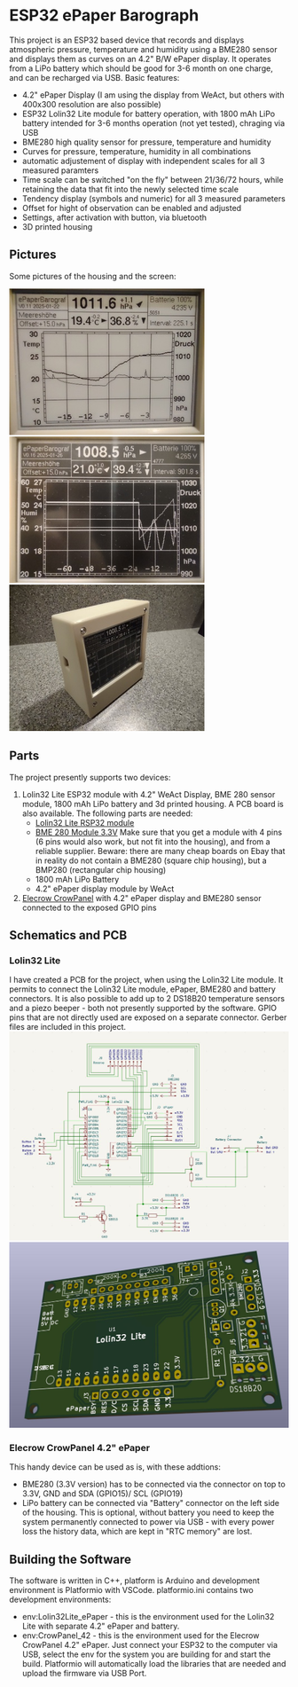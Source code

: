 # ESP32 ePaper Barograph
This project is an ESP32 based device that records and displays atmospheric pressure, temperature and humidity using a BME280 sensor and displays them as curves on an 4.2" B/W ePaper display. It operates from a LiPo battery which should be good for 3-6 month on one charge, and can be recharged via USB.
Basic features:
- 4.2" ePaper Display (I am using the display from WeAct, but others with 400x300 resolution are also possible)
- ESP32 Lolin32 Lite module for battery operation, with 1800 mAh LiPo battery intended for 3-6 months operation (not yet tested), chraging via USB
- BME280 high quality sensor for pressure, temperature and humidity
- Curves for pressure, temperature, humidity in all combinations
- automatic adjustement of display with independent scales for all 3 measured paramters 
- Time scale can be switched "on the fly" between 21/36/72 hours, while retaining the data that fit into the newly selected time scale
- Tendency display (symbols and numeric) for all 3 measured parameters
- Offset for hight of observation can be enabled and adjusted
- Settings, after activation with button, via bluetooth
- 3D printed housing

## Pictures
Some pictures of the housing and the screen:

![Display](https://github.com/88markus88/ESP32_ePaper_Barograph/blob/main/Pictures/Standard%20PT.jpg)
![Inverted display](https://github.com/88markus88/ESP32_ePaper_Barograph/blob/main/Pictures/Inverted%20PTH.jpg)
![Housing](https://github.com/88markus88/ESP32_ePaper_Barograph/blob/main/Pictures/Hoursing.jpg)

## Parts
The project presently supports two devices:
1. Lolin32 Lite ESP32 module with 4.2" WeAct Display, BME 280 sensor module, 1800 mAh LiPo battery and 3d printed housing. A PCB board is also available.
   The following parts are needed:
   - [Lolin32 Lite RSP32 module](https://www.amazon.de/AZDelivery-LOLIN32-Bluetooth-kompatibel-Arduino/dp/B086V8X2RM/ref=sr_1_1_pp?__mk_de_DE=%C3%85M%C3%85%C5%BD%C3%95%C3%91&crid=2Y27I7AEYM9WX&dib=eyJ2IjoiMSJ9.oNJbRfCZ-fu_vozIfxLCtf3HXLp9I-uPyWlu2nvjfPpeDhkVGGNlZxv5Sz1wx8w9KMfxJls-1ZDVz42O4GHf5jZGgGVwZPdvzvrQdXk0kT_A6RewTc9YMkqjQ3iQTPgM0uivrl79juA1taJghOAjpS3Fwa6kLbrBI_IJpl4o2-8MCH1yzFgi4ckKFVAqtziA.9GUBbFdNLPXHgTDpc1SDFziCLFOkvI_fY1c62FEOx04&dib_tag=se&keywords=Lolin32%2BLite&qid=1738659974&sprefix=lolin32%2Blite%2Caps%2C199&sr=8-1&th=1)
   - [BME 280 Module 3.3V](https://www.amazon.de/s?k=bme280&ref=404_search) Make sure that you get a module with 4 pins (6 pins would also work, but not fit into the housing), and from a reliable supplier. Beware: there are many cheap boards on Ebay that in reality do not contain a BME280 (square chip housing), but a BMP280 (rectangular chip housing)
   - 1800 mAh LiPo Battery 
   - 4.2" ePaper display module by WeAct 
3. [Elecrow CrowPanel](https://www.elecrow.com/wiki/CrowPanel_ESP32_E-paper_4.2-inch_HMI_Display.html?srsltid=AfmBOopLg2lyLTtVUnrafO5OQ8krdLfANDyudeDwoHQay9rsuxcy4Twv) with 4.2" ePaper display and BME280 sensor connected to the exposed GPIO pins

## Schematics and PCB
### Lolin32 Lite
I have created a PCB for the project, when using the Lolin32 Lite module. It permits to connect the Lolin32 Lite module, ePaper, BME280 and battery connectors. It is also possible to add up to 2 DS18B20 temperature sensors and a piezo beeper - both not presently supported by the software. GPIO pins that are not directly used are exposed on a separate connector.
Gerber files are included in this project.
![PCB](https://github.com/88markus88/ESP32_ePaper_Barograph/blob/main/PCB/ePaperBarograf_schematic_V0.1.jpg)
![PCB](https://github.com/88markus88/ESP32_ePaper_Barograph/blob/main/PCB/ePaperBarograf_PCB_V0.1.jpg)
### Elecrow CrowPanel 4.2" ePaper
This handy device can be used as is, with these addtions:
- BME280 (3.3V version) has to be connected via the connector on top to 3.3V, GND and SDA (GPIO15)/ SCL (GPIO19)
- LiPo battery can be connected via "Battery" connector on the left side of the housing. This is optional, without battery you need to keep the system permanently connected to power via USB - with every power loss the history data, which are kept in "RTC memory" are lost. 

## Building the Software
The software is written in C++, platform is Arduino and development environment is Platformio with VSCode. 
platformio.ini contains two development environments:
- env:Lolin32Lite_ePaper - this is the environment used for the Lolin32 Lite with separate 4.2" ePaper and battery. 
- env:CrowPanel_42 - this is the environment used for the Elecrow CrowPanel 4.2" ePaper.
Just connect your ESP32 to the computer via USB, select the env for the system you are building for and start the build. Platformio will automatically load the libraries that are needed and upload the firmware via USB Port. 
